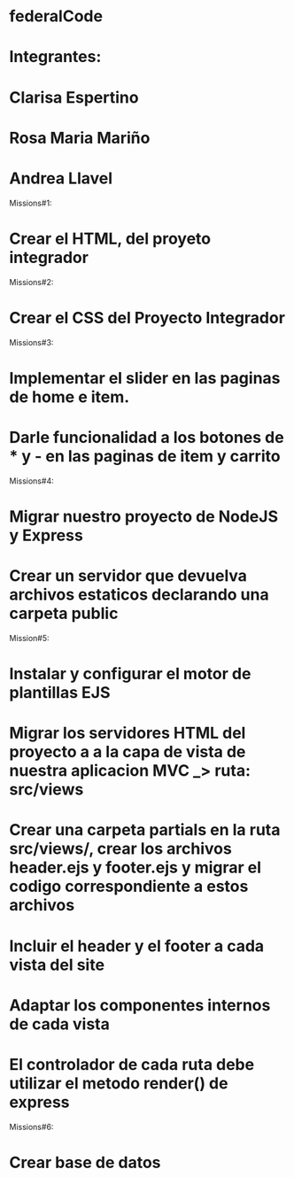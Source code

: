 # federalCode
# Integrantes:
# Clarisa Espertino
# Rosa Maria Mariño
# Andrea Llavel

Missions#1:
# Crear el HTML, del proyeto integrador
Missions#2:
# Crear el CSS del Proyecto Integrador
Missions#3:
# Implementar el slider en las paginas de home e item.
# Darle funcionalidad a los botones de * y - en las paginas de item y carrito
Missions#4:
# Migrar nuestro proyecto de NodeJS y Express
# Crear un servidor que devuelva archivos estaticos declarando una carpeta public
Mission#5:   
# Instalar y configurar el motor de plantillas EJS
# Migrar los servidores HTML del proyecto a a la capa de vista de nuestra aplicacion MVC _> ruta: src/views
# Crear una carpeta partials en la ruta src/views/, crear los archivos header.ejs y footer.ejs y migrar el codigo correspondiente a estos archivos 
# Incluir el header y el footer a cada vista del site
# Adaptar los componentes internos de cada vista
# El controlador de cada ruta debe utilizar el metodo render() de express
Missions#6:
# Crear base de datos
